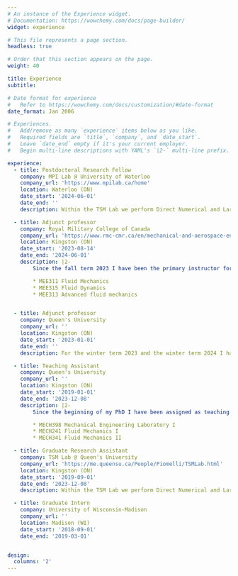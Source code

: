 ```yaml
---
# An instance of the Experience widget.
# Documentation: https://wowchemy.com/docs/page-builder/
widget: experience

# This file represents a page section.
headless: true

# Order that this section appears on the page.
weight: 40

title: Experience
subtitle:

# Date format for experience
#   Refer to https://wowchemy.com/docs/customization/#date-format
date_format: Jan 2006

# Experiences.
#   Add/remove as many `experience` items below as you like.
#   Required fields are `title`, `company`, and `date_start`.
#   Leave `date_end` empty if it's your current employer.
#   Begin multi-line descriptions with YAML's `|2-` multi-line prefix.

experience:
  - title: Postdoctoral Research Fellow
    company: MPI Lab @ University of Waterloo
    company_url: 'https://www.mpilab.ca/home'
    location: Waterloo (ON)
    date_start: '2024-06-01'
    date_end: ''
    description: Within the TSM Lab we perform Direct Numerical and Large Eddy Simulations of Turbulent Flows in different physical conditions. My research focuses on particle-laden turbulent flows with a specific interest on (i) the description of heated particles in an Eulerian-Eulerian framework, and (ii) the investigation of surface particles clustering.

  - title: Adjunct professor
    company: Royal Military College of Canada
    company_url: 'https://www.rmc-cmr.ca/en/mechanical-and-aerospace-engineering/department-mechanical-aerospace-engineering'
    location: Kingston (ON)
    date_start: '2023-08-14'
    date_end: '2024-06-01'
    description: |2-
        Since the fall term 2023 I have been the primary instructor for the following courses:

        * MEE311 Fluid Mechanics
        * MEE315 Fluid Dynamics
        * MEE313 Advanced fluid mechanics


  - title: Adjunct professor
    company: Queen's University
    company_url: ''
    location: Kingston (ON)
    date_start: '2023-01-01'
    date_end: ''
    description: For the winter term 2023 and the winter term 2024 I have been the instructor for MECH 241 (Fluid Mechanics I) to second year engineering students.  

  - title: Teaching Assistant
    company: Queen's University
    company_url: ''
    location: Kingston (ON)
    date_start: '2019-01-01'
    date_end: '2023-12-08'
    description: |2-
        Since the beginning of my PhD I have been assigned as teaching assistant for several courses at Queen's such as:

        * MECH398 Mechanical Engineering Laboratory I
        * MECH241 Fluid Mechanics I
        * MECH341 Fluid Mechanics II

  - title: Graduate Research Assistant
    company: TSM Lab @ Queen's University
    company_url: 'https://me.queensu.ca/People/Piomelli/TSMLab.html'
    location: Kingston (ON)
    date_start: '2019-09-01'
    date_end: '2023-12-08'
    description: Within the TSM Lab we perform Direct Numerical and Large Eddy Simulations of Turbulent Flows in different physical conditions and with several geometries. My research focuses on simulating Turbulent Boundary layers under strong pressure gradients and separated flows.

  - title: Graduate Intern
    company: University of Wisconsin-Madison
    company_url: ''
    location: Madison (WI)
    date_start: '2018-09-01'
    date_end: '2019-03-01'


design:
  columns: '2'
---
```

